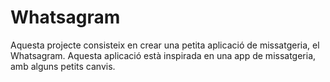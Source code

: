 # Whatsagram

Aquesta projecte consisteix en crear una petita aplicació de missatgeria, el  Whatsagram. 
Aquesta aplicació està inspirada en una app de missatgeria, amb alguns petits canvis.